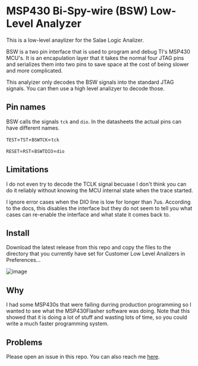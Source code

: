 # MSP430 Bi-Spy-wire (BSW) Low-Level Analyzer

This is a low-level anaylizer for the Salae Logic Analizer.

BSW is a two pin interface that is used to program and debug TI's MSP430 MCU's. It is an encapulation layer that it takes the normal four JTAG pins and serializes them into two pins to save space at the cost of being slower and more complicated. 

This analyizer only decodes the BSW signals into the standard JTAG signals. You can then use a high level analizyer to decode those. 

## Pin names

BSW calls the signals `tck` and `dio`. In the datasheets the actual pins can have different names. 

`TEST`=`TST`=`BSWTCK`=`tck`

`RESET`=`RST`=`BSWTDIO`=`dio`

## Limitations

I do not even try to decode the TCLK signal becuase I don't think you can do it reliably without knowing the MCU internal state when the trace started.

I ignore error cases when the DIO line is low for longer than 7us. According to the docs, this disables the interface but they do not seem to tell you what cases can re-enable the interface and what state it comes back to.

## Install 
Download the latest release from this repo and copy the files to the directory that you currently have set for Customer Low Level Analizers in Preferences...

![image](https://github.com/bigjosh/BSWAnalyzer/assets/5520281/5f073f72-e8c3-47a0-8b22-8adfa809d303)

## Why

I had some MSP430s that were failing durring production programming so I wanted to see what the MSP430Flasher software was doing. Note that this showed that it is doing a lot of stuff and wasting lots of time, so you could write a much faster programming system.

## Problems

Please open an issue in this repo. You can also reach me [here](http://josh.com/contact.html).
